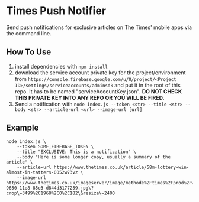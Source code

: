 Times Push Notifier
===================

Send push notifications for exclusive articles on The Times' mobile apps via the command line.

How To Use
----------

1. install dependencies with `npm install`
2. download the service account private key for the project/environment from `https://console.firebase.google.com/u/0/project/<Project ID>/settings/serviceaccounts/adminsdk` and put it in the root of this repo. It has to be named "serviceAccountKey.json". **DO NOT CHECK THIS PRIVATE KEY INTO ANY REPO OR YOU WILL BE FIRED**.
3. Send a notification with `node index.js --token <str> --title <str> --body <str> --article-url <url> --image-url [url]`

Example
-------

```terminal
node index.js \
    --token SOME_FIREBASE_TOKEN \
    --title "EXCLUSIVE: This is a notification" \
    --body "Here is some longer copy, usually a summary of the article" \
    --article-url https://www.thetimes.co.uk/article/58m-lottery-win-almost-in-tatters-0052w73vz \
    --image-url https://www.thetimes.co.uk/imageserver/image/methode%2Ftimes%2Fprod%2Fweb%2Fbin%2Fefa6f8cc-9650-11e8-85e3-d844d3177259.jpg\?crop\=3499%2C1968%2C0%2C182\&resize\=2400
```
